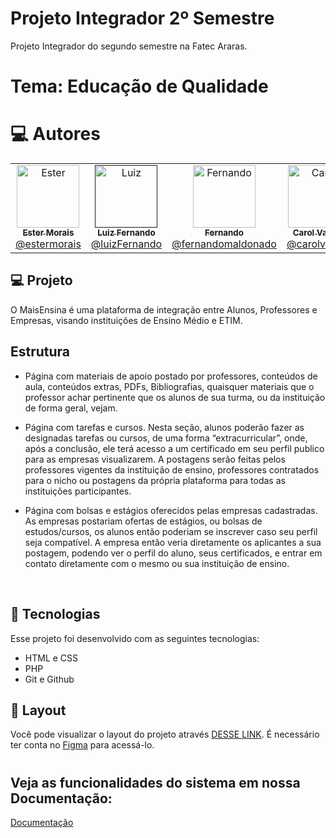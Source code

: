 # Projeto Integrador 2º Semestre
Projeto Integrador do segundo semestre na Fatec Araras. 

# Tema: Educação de Qualidade

# :computer: Autores

<table>
  <tr>
    <td align="center">
      <a href="https://github.com/stehmorais">
        <img src="https://avatars.githubusercontent.com/u/97535906?v=4" width="100px;" alt="Ester"/>
        <br />
        <sub>
          <b>Ester Morais</b>
        </sub>
       </a>
       <br />
       <a href="https://www.linkedin.com/in/ester-morais-438aa4224/" title="Linkedin">@estermorais</a> 
       <br />
    </td> 
    <td align="center">
      <a href="">
        <img src="https://user-images.githubusercontent.com/102560328/199749480-9b215208-7f10-4b35-b941-8d461adf9077.jpg" width="100px;" alt="Luiz"/>
        <br />
        <sub>
          <b>Luiz Fernando</b>
        </sub>
       </a>
       <br />
       <a href="https://www.linkedin.com/in/luiz-fernando-avelino-betelli-945b96251/" title="Linkedin">@luizFernando</a>
       <br />
    </td>
     <td align="center">
      <a href="https://github.com/Lifer18">
        <img src="https://user-images.githubusercontent.com/102560328/199749294-45341d76-daec-4a67-a308-cb120a782346.jpg" width="100px;" alt="Fernando"/>
        <br />
        <sub>
          <b>Fernando </b>
        </sub>
       </a>
       <br />
       <a href="https://www.linkedin.com/in/fernando-maldonado-fernandes/" title="Linkedin">@fernandomaldonado</a>
       <br />
    </td>
     <td align="center">
      <a href="https://github.com/CarolineVantim"">
        <img src="https://user-images.githubusercontent.com/102560328/199751962-e2616b97-6b12-4066-89b6-e14398c33085.jpg" width="100px;" alt="Carol"/>
        <br />
        <sub>
          <b>Carol Vantim</b>
        </sub>
       </a>
       <br />
       <a href="https://www.linkedin.com/in/caroline-vantim/" title="Linkedin">@carolvantim</a>
       <br />
    </td>
    <td align="center">
      <a href="https://github.com/lucabeteghella">
        <img src="https://user-images.githubusercontent.com/102560328/199749540-79965f91-9b79-4d80-ae38-ca848126f635.jpg" width="100px;" alt="Luca"/>
        <br/>
        <sub>
          <b>Luca Beteghella</b>
        </sub>
       </a>
       <br />
    </td>
    <td align="center">
      <a href="https://github.com/HarthurComH">
        <img src="https://avatars.githubusercontent.com/u/102570490?v=4" width="100px;" alt="Harthur"/>
        <br />
        <sub>
          <b>Harthur com H</b>
        </sub>
       </a>
       <br />
    </td>
  </tr>
  </table>

## 💻 Projeto

O MaisEnsina é uma plataforma de integração entre Alunos, Professores e Empresas, visando instituições de Ensino Médio e ETIM.

## Estrutura

- Página com materiais de apoio postado por professores, conteúdos de aula, conteúdos extras, PDFs, Bibliografias, quaisquer materiais que o professor achar pertinente que os alunos de sua turma, ou da instituição de forma geral, vejam.

- Página com tarefas e cursos. Nesta seção, alunos poderão fazer as designadas tarefas ou cursos, de uma forma “extracurricular”, onde, após a conclusão, ele terá acesso a um certificado em seu perfil publico para as empresas visualizarem.
A postagens serão feitas pelos professores vigentes da instituição de ensino, professores contratados para o nicho ou postagens da própria plataforma para todas as instituições participantes.

- Página com bolsas e estágios oferecidos pelas empresas cadastradas.
As empresas postariam ofertas de estágios, ou bolsas de estudos/cursos, os alunos então poderiam se inscrever caso seu perfil seja compatível. A empresa então veria diretamente os aplicantes a sua postagem, podendo ver o perfil do aluno, seus certificados, e entrar em contato diretamente com o mesmo ou sua instituição de ensino.
                                                                                                                                                      
<br/>

## 🚀 Tecnologias

Esse projeto foi desenvolvido com as seguintes tecnologias:

- HTML e CSS
- PHP
- Git e Github
                                                                                                                                                      
## 🔖 Layout

Você pode visualizar o layout do projeto através [DESSE LINK](https://www.figma.com/file/EbuJS5LlE267omtjzCI1xQ/Telas-P.I?node-id=7%3A6150). É necessário ter conta no [Figma](https://figma.com) para acessá-lo.                                                                                                                             

                                                                                                                                                      
# <h2> Veja as funcionalidades do sistema em nossa Documentação: </h2>


[Documentação](https://github.com/Lifer18/Fatec_Projeto_Integrador_Segundo_Semestre/files/9955960/Documentacao_PI_2.docx)
                                                                                                                                                      
                                                                                                                                                      

